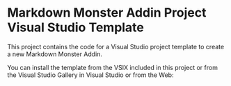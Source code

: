 # Markdown Monster Addin Project Visual Studio Template

This project contains the code for a Visual Studio project template to create a new Markdown Monster Addin.

You can install the template from the VSIX included in this project or from the Visual Studio Gallery in Visual Studio or from the Web:

